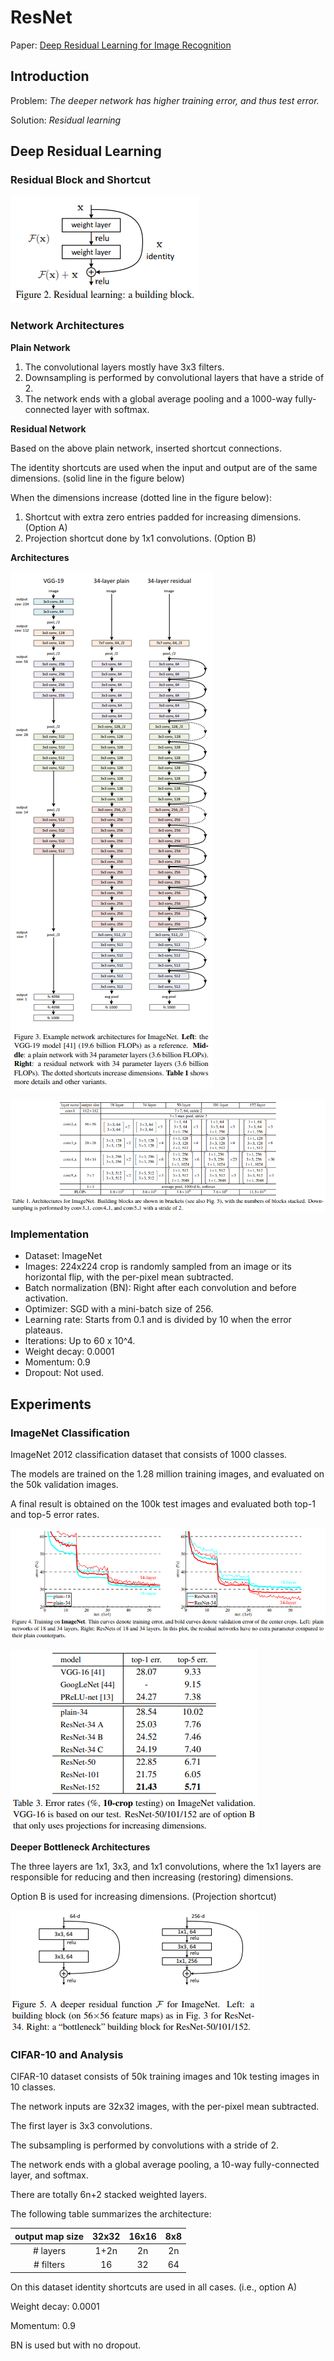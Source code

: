 # ResNet

Paper: [Deep Residual Learning for Image Recognition](https://arxiv.org/pdf/1512.03385.pdf)

## Introduction

Problem: *The deeper network has higher training error, and thus test error.*

Solution: *Residual learning*

## Deep Residual Learning

### Residual Block and Shortcut

![Residual Learning](./images/resnet/Fig2_Residual_learning_a_building_block.PNG)

### Network Architectures

**Plain Network**

1. The convolutional layers mostly have 3x3 filters.
2. Downsampling is performed by convolutional layers that have a stride of 2.
3. The network ends with a global average pooling and a 1000-way fully-connected layer with softmax.

**Residual Network**

Based on the above plain network, inserted shortcut connections.

The identity shortcuts are used when the input and output are of the same dimensions. (solid line in the figure below)

When the dimensions increase (dotted line in the figure below):
1. Shortcut with extra zero entries padded for increasing dimensions. (Option A)
2. Projection shortcut done by 1x1 convolutions. (Option B)

**Architectures**

![Example network architectures](./images/resnet/Fig3_Example_network_architectures_for_ImageNet.PNG)

![Architectures](./images/resnet/Table1_Architectures_for_ImageNet.PNG)

### Implementation

* Dataset: ImageNet
* Images: 224x224 crop is randomly sampled from an image or its horizontal flip, with the per-pixel mean subtracted.
* Batch normalization (BN): Right after each convolution and before activation.
* Optimizer: SGD with a mini-batch size of 256.
* Learning rate: Starts from 0.1 and is divided by 10 when the error plateaus.
* Iterations: Up to 60 x 10^4.
* Weight decay: 0.0001
* Momentum: 0.9
* Dropout: Not used. 

## Experiments

### ImageNet Classification

ImageNet 2012 classification dataset that consists of 1000 classes.

The models are trained on the 1.28 million training images, and evaluated on the 50k validation images.

A final result is obtained on the 100k test images and evaluated both top-1 and top-5 error rates.

![Training on ImageNet](./images/resnet/Fig4_Training_on_ImageNet.PNG)

![Error rates](./images/resnet/Table3_Error_rates_on_ImageNet_validation.PNG)

**Deeper Bottleneck Architectures**

The three layers are 1x1, 3x3, and 1x1 convolutions, where the 1x1 layers are responsible for reducing and then increasing (restoring) dimensions.

Option B is used for increasing dimensions. (Projection shortcut)

![Bottleneck](./images/resnet/Fig5_A_deeper_residual_function_F_for_ImageNet.PNG)

### CIFAR-10 and Analysis

CIFAR-10 dataset consists of 50k training images and 10k testing images in 10 classes.

The network inputs are 32x32 images, with the per-pixel mean subtracted.

The first layer is 3x3 convolutions.

The subsampling is performed by convolutions with a stride of 2.

The network ends with a global average pooling, a 10-way fully-connected layer, and softmax.

There are totally 6n+2 stacked weighted layers.

The following table summarizes the architecture:

|output map size|32x32|16x16|8x8|
|:-------------:|:---:|:---:|:-:| 
|# layers|1+2n|2n|2n|
|# filters|16|32|64|

On this dataset identity shortcuts are used in all cases. (i.e., option A)

Weight decay: 0.0001

Momentum: 0.9

BN is used but with no dropout.
